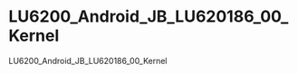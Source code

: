 LU6200_Android_JB_LU620186_00_Kernel
====================================

LU6200_Android_JB_LU620186_00_Kernel
